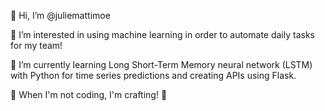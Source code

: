 👋 Hi, I’m @juliemattimoe

👀 I’m interested in using machine learning in order to automate daily tasks for my team!

🌱 I’m currently learning Long Short-Term Memory neural network (LSTM) with Python for time series predictions and creating APIs using Flask.

:thread: When I'm not coding, I'm crafting! :yarn:

<!---
juliemattimoe/juliemattimoe is a ✨ special ✨ repository because its `README.md` (this file) appears on your GitHub profile.
You can click the Preview link to take a look at your changes.
--->
